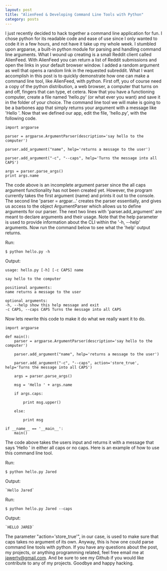 ```yaml
---
layout: post
title: "AlienFeed & Developing Command Line Tools with Python"
category: posts
---
```


I just recently decided to hack together a command line application for fun. I chose python for its readable code and ease of use since I only wanted to code it in a few hours, and not have it take up my whole week. I stumbled upon argparse, a built-in python module for parsing and handling command line arguments. What I wound up creating is a small Reddit client called AlienFeed. With AlienFeed you can return a list of Reddit submissions and open the links in your default browser window. I added a random argument as well that opens a random link in the requested subreddit. What I want accomplish in this post is to quickly demonstrate how one can make a command line tool, like AlienFeed, with python. First off, you of course need a copy of the python distribution, a web browser, a computer that turns on and off, fingers that can type, et cetera. Now that you have a functioning computer, create a file named 'hello.py' (or what ever you want) and save it in the folder of your choice. The command line tool we will make is going to be a barbones app that simply returns your argument with a message like 'Hello '. Now that we defined our app, edit the file, 'hello.py', with the following code.

    import argparse

    parser = argparse.ArgumentParser(description='say hello to the computer')

    parser.add_argument("name", help='returns a message to the user')

    parser.add_argument("-c", "--caps", help='Turns the message into all CAPS')

    args = parser.parse_args()
    print args.name

The code above is an incomplete argument parser since the all caps argument functionality has not been created yet. However, the program currently takes the first argument (name) and prints it out to the console. The second line 'parser = argpar...' creates the parser essentially, and gives us access to the object ArgumentParser which allows us to define arguments for our parser. The next two lines with 'parser.add_argument' are meant to declare arguments and their usage. Note that the help parameter is used to provide information about the CLI within the '-h, --help' arguments. Now run the command below to see what the 'help' output returns.

Run:

    $ python hello.py -h

Output:

    usage: hello.py [-h] [-c CAPS] name
     
    say hello to the computer

    positional arguments:
    name returns a message to the user

    optional arguments:
    -h, --help show this help message and exit
    -c CAPS, --caps CAPS Turns the message into all CAPS

Now lets rewrite this code to make it do what we really want it to do.

    import argparse

    def main():
        parser = argparse.ArgumentParser(description='say hello to the computer')

        parser.add_argument("name", help='returns a message to the user')

        parser.add_argument("-c", "--caps", action='store_true', help='Turns the message into all CAPS')

        args = parser.parse_args()

        msg = 'Hello ' + args.name

        if args.caps:

        	print msg.upper()

        else:

        	print msg

    if __name__ == '__main__':
        main()

The code above takes the users input and returns it with a message that says 'Hello ' in either all caps or no caps. Here is an example of how to use this command line tool.

Run:

    $ python hello.py Jared

Output:

    `Hello Jared`

Run:

    $ python hello.py Jared --caps

Output:

    `HELLO JARED`

The parameter "action='store_true'", in our case, is used to make sure that caps takes no argument of its own. Anyway, this is how one could parse command line tools with python. If you have any questions about the post, my projects, or anything programming related, feel free email me at jawerty@gmail.com. And be sure to see my Github if you would like contribute to any of my projects. Goodbye and happy hacking.



